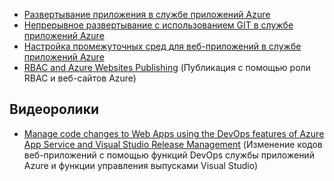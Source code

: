 * [Развертывание приложения в службе приложений Azure](../articles/app-service-web/web-sites-deploy.md)
* [Непрерывное развертывание с использованием GIT в службе приложений Azure](../articles/app-service-web/app-service-continuous-deployment.md)
* [Настройка промежуточных сред для веб-приложений в службе приложений Azure](../articles/app-service-web/web-sites-staged-publishing.md)
* [RBAC and Azure Websites Publishing](https://azure.microsoft.com/blog/rbac-and-azure-websites-publishing/) (Публикация с помощью роли RBAC и веб-сайтов Azure)

## Видеоролики
* [Manage code changes to Web Apps using the DevOps features of Azure App Service and Visual Studio Release Management](/documentation/videos/azurecon-2015-manage-code-changes-to-web-apps-using-the-devops-features-of-azure-app-service-and-visual-studio-release-management/) (Изменение кодов веб-приложений с помощью функций DevOps службы приложений Azure и функции управления выпусками Visual Studio)

<!---HONumber=AcomDC_0803_2016-->
